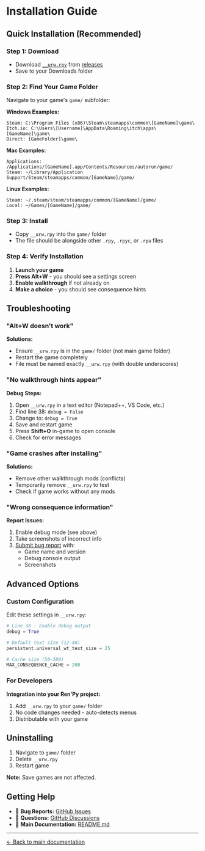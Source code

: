 # Installation Guide

## Quick Installation (Recommended)

### Step 1: Download
- Download [`__urw.rpy`](__urw.rpy) from [releases](../../releases/latest)
- Save to your Downloads folder

### Step 2: Find Your Game Folder
Navigate to your game's `game/` subfolder:

**Windows Examples:**
```
Steam: C:\Program Files (x86)\Steam\steamapps\common\[GameName]\game\
Itch.io: C:\Users\[Username]\AppData\Roaming\itch\apps\[GameName]\game\
Direct: [GameFolder]\game\
```

**Mac Examples:**
```
Applications: /Applications/[GameName].app/Contents/Resources/autorun/game/
Steam: ~/Library/Application Support/Steam/steamapps/common/[GameName]/game/
```

**Linux Examples:**
```
Steam: ~/.steam/steam/steamapps/common/[GameName]/game/
Local: ~/Games/[GameName]/game/
```

### Step 3: Install
- Copy `__urw.rpy` into the `game/` folder
- The file should be alongside other `.rpy`, `.rpyc`, or `.rpa` files

### Step 4: Verify Installation
1. **Launch your game**
2. **Press Alt+W** - you should see a settings screen
3. **Enable walkthrough** if not already on
4. **Make a choice** - you should see consequence hints

## Troubleshooting

### "Alt+W doesn't work"
**Solutions:**
- Ensure `__urw.rpy` is in the `game/` folder (not main game folder)
- Restart the game completely
- File must be named exactly `__urw.rpy` (with double underscores)

### "No walkthrough hints appear"
**Debug Steps:**
1. Open `__urw.rpy` in a text editor (Notepad++, VS Code, etc.)
2. Find line 38: `debug = False`
3. Change to: `debug = True`
4. Save and restart game
5. Press **Shift+O** in-game to open console
6. Check for error messages

### "Game crashes after installing"
**Solutions:**
- Remove other walkthrough mods (conflicts)
- Temporarily remove `__urw.rpy` to test
- Check if game works without any mods

### "Wrong consequence information"
**Report Issues:**
1. Enable debug mode (see above)
2. Take screenshots of incorrect info
3. [Submit bug report](../../issues/new) with:
   - Game name and version
   - Debug console output
   - Screenshots

## Advanced Options

### Custom Configuration
Edit these settings in `__urw.rpy`:
```python
# Line 38 - Enable debug output
debug = True

# Default text size (12-40)
persistent.universal_wt_text_size = 25

# Cache size (50-500)
MAX_CONSEQUENCE_CACHE = 200
```

### For Developers
**Integration into your Ren'Py project:**
1. Add `__urw.rpy` to your `game/` folder
2. No code changes needed - auto-detects menus
3. Distributable with your game

## Uninstalling

1. Navigate to `game/` folder
2. Delete `__urw.rpy`
3. Restart game

**Note:** Save games are not affected.

## Getting Help

- 🐛 **Bug Reports:** [GitHub Issues](../../issues)
- 💬 **Questions:** [GitHub Discussions](../../discussions)  
- 📖 **Main Documentation:** [README.md](README.md)

---

[← Back to main documentation](README.md)
